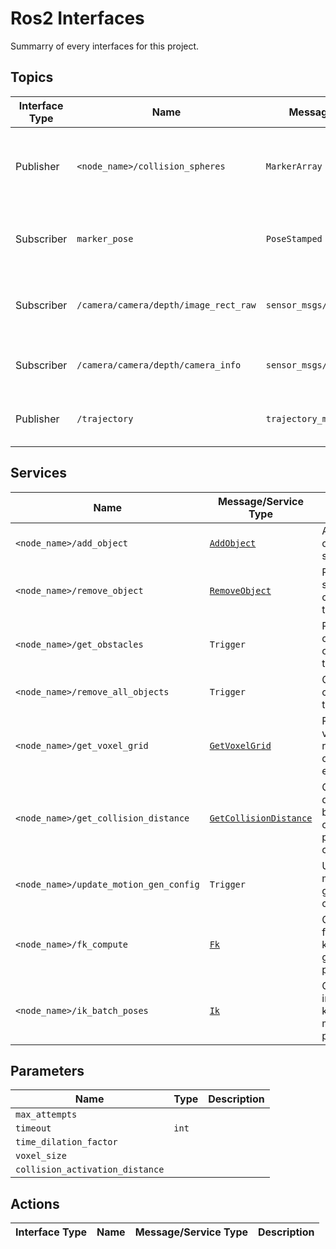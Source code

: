 # Ros2 Interfaces
Summarry of every interfaces for this project.

## Topics
| Interface Type | Name | Message/Service Type | Description |
|---|---|---|---|
|  Publisher | `<node_name>/collision_spheres` | `MarkerArray` | Publishes collision spheres used for collision avoidance. |
|  Subscriber| `marker_pose` | `PoseStamped` | Subscribes to the current pose of the marker. |
|  Subscriber | `/camera/camera/depth/image_rect_raw` | `sensor_msgs/Image` | Subscribes to the depth image from the camera. |
|  Subscriber | `/camera/camera/depth/camera_info` | `sensor_msgs/CameraInfo` | Subscribes to the camera information. |
|  Publisher | `/trajectory` | `trajectory_msgs/JointTrajectory` | Publishes the generated trajectory. |

## Services

| Name | Message/Service Type | Description |
|---|---|---|
| `<node_name>/add_object` | [`AddObject`](https://github.com/Lab-CORO/curobo_msgs/blob/main/srv/AddObject.srv) | Adds a new object to the scene. |
| `<node_name>/remove_object` | [`RemoveObject`](https://github.com/Lab-CORO/curobo_msgs/blob/main/srv/RemoveObject.srv) | Removes a specific object from the scene. |
| `<node_name>/get_obstacles` | `Trigger` | Retrieves a list of all obstacles in the scene. |
| `<node_name>/remove_all_objects` | `Trigger` | Clears all objects from the scene. |
| `<node_name>/get_voxel_grid` | [`GetVoxelGrid`](https://github.com/Lab-CORO/curobo_msgs/blob/main/srv/GetVoxelGrid.srv) | Retrieves voxelized representation of the environment. |
| `<node_name>/get_collision_distance` | [`GetCollisionDistance`](https://github.com/Lab-CORO/curobo_msgs/blob/main/srv/GetCollisionDistance.srv) | Computes distance between objects and potential collisions. |
| `<node_name>/update_motion_gen_config` | `Trigger` | Updates motion generation configuration. |
| `<node_name>/fk_compute` | [`Fk`](https://github.com/Lab-CORO/curobo_msgs/blob/main/srv/Fk.srv) | Computes forward kinematics given joint positions. |
| `<node_name>/ik_batch_poses` | [`Ik`](https://github.com/Lab-CORO/curobo_msgs/blob/main/srv/Ik.srv) | Computes inverse kinematics for multiple target poses. |

## Parameters

| Name |  Type | Description |
|---|---|---|
| `max_attempts`| 
| `timeout`| `int`| |
| `time_dilation_factor`|
| `voxel_size`| 
| `collision_activation_distance`|
## Actions
| Interface Type | Name | Message/Service Type | Description |
|---|---|---|---|


